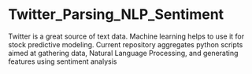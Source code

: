 # Twitter_Parsing_NLP_Sentiment
Twitter is a great source of text data. Machine learning helps to use it for stock predictive modeling. Current repository aggregates python scripts aimed at gathering data, Natural Language Processing, and generating features using sentiment analysis
